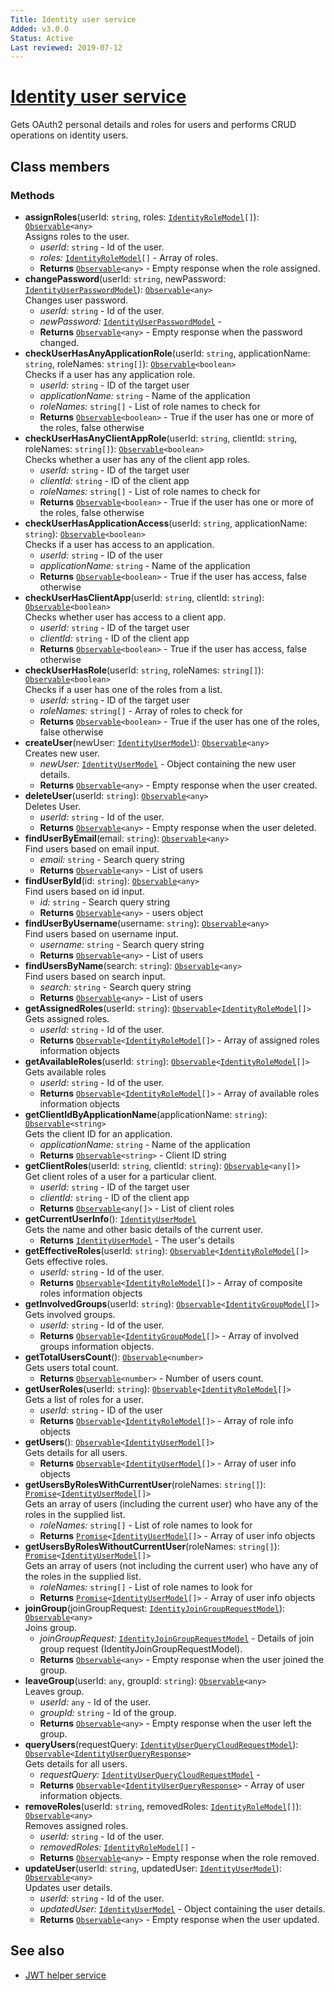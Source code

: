 ```yaml
---
Title: Identity user service
Added: v3.0.0
Status: Active
Last reviewed: 2019-07-12
---
```


# [Identity user service](../../../lib/core/userinfo/services/identity-user.service.ts "Defined in identity-user.service.ts")

Gets OAuth2 personal details and roles for users and performs CRUD operations on identity users.

## Class members

### Methods

-   **assignRoles**(userId: `string`, roles: [`IdentityRoleModel`](../../../lib/core/userinfo/models/identity-role.model.ts)`[]`): [`Observable`](http://reactivex.io/documentation/observable.html)`<any>`<br/>
    Assigns roles to the user.
    -   _userId:_ `string`  - Id of the user.
    -   _roles:_ [`IdentityRoleModel`](../../../lib/core/userinfo/models/identity-role.model.ts)`[]`  - Array of roles.
    -   **Returns** [`Observable`](http://reactivex.io/documentation/observable.html)`<any>` - Empty response when the role assigned.
-   **changePassword**(userId: `string`, newPassword: [`IdentityUserPasswordModel`](../../../lib/core/userinfo/models/identity-user.model.ts)): [`Observable`](http://reactivex.io/documentation/observable.html)`<any>`<br/>
    Changes user password.
    -   _userId:_ `string`  - Id of the user.
    -   _newPassword:_ [`IdentityUserPasswordModel`](../../../lib/core/userinfo/models/identity-user.model.ts)  - 
    -   **Returns** [`Observable`](http://reactivex.io/documentation/observable.html)`<any>` - Empty response when the password changed.
-   **checkUserHasAnyApplicationRole**(userId: `string`, applicationName: `string`, roleNames: `string[]`): [`Observable`](http://reactivex.io/documentation/observable.html)`<boolean>`<br/>
    Checks if a user has any application role.
    -   _userId:_ `string`  - ID of the target user
    -   _applicationName:_ `string`  - Name of the application
    -   _roleNames:_ `string[]`  - List of role names to check for
    -   **Returns** [`Observable`](http://reactivex.io/documentation/observable.html)`<boolean>` - True if the user has one or more of the roles, false otherwise
-   **checkUserHasAnyClientAppRole**(userId: `string`, clientId: `string`, roleNames: `string[]`): [`Observable`](http://reactivex.io/documentation/observable.html)`<boolean>`<br/>
    Checks whether a user has any of the client app roles.
    -   _userId:_ `string`  - ID of the target user
    -   _clientId:_ `string`  - ID of the client app
    -   _roleNames:_ `string[]`  - List of role names to check for
    -   **Returns** [`Observable`](http://reactivex.io/documentation/observable.html)`<boolean>` - True if the user has one or more of the roles, false otherwise
-   **checkUserHasApplicationAccess**(userId: `string`, applicationName: `string`): [`Observable`](http://reactivex.io/documentation/observable.html)`<boolean>`<br/>
    Checks if a user has access to an application.
    -   _userId:_ `string`  - ID of the user
    -   _applicationName:_ `string`  - Name of the application
    -   **Returns** [`Observable`](http://reactivex.io/documentation/observable.html)`<boolean>` - True if the user has access, false otherwise
-   **checkUserHasClientApp**(userId: `string`, clientId: `string`): [`Observable`](http://reactivex.io/documentation/observable.html)`<boolean>`<br/>
    Checks whether user has access to a client app.
    -   _userId:_ `string`  - ID of the target user
    -   _clientId:_ `string`  - ID of the client app
    -   **Returns** [`Observable`](http://reactivex.io/documentation/observable.html)`<boolean>` - True if the user has access, false otherwise
-   **checkUserHasRole**(userId: `string`, roleNames: `string[]`): [`Observable`](http://reactivex.io/documentation/observable.html)`<boolean>`<br/>
    Checks if a user has one of the roles from a list.
    -   _userId:_ `string`  - ID of the target user
    -   _roleNames:_ `string[]`  - Array of roles to check for
    -   **Returns** [`Observable`](http://reactivex.io/documentation/observable.html)`<boolean>` - True if the user has one of the roles, false otherwise
-   **createUser**(newUser: [`IdentityUserModel`](../../../lib/core/userinfo/models/identity-user.model.ts)): [`Observable`](http://reactivex.io/documentation/observable.html)`<any>`<br/>
    Creates new user.
    -   _newUser:_ [`IdentityUserModel`](../../../lib/core/userinfo/models/identity-user.model.ts)  - Object containing the new user details.
    -   **Returns** [`Observable`](http://reactivex.io/documentation/observable.html)`<any>` - Empty response when the user created.
-   **deleteUser**(userId: `string`): [`Observable`](http://reactivex.io/documentation/observable.html)`<any>`<br/>
    Deletes User.
    -   _userId:_ `string`  - Id of the  user.
    -   **Returns** [`Observable`](http://reactivex.io/documentation/observable.html)`<any>` - Empty response when the user deleted.
-   **findUserByEmail**(email: `string`): [`Observable`](http://reactivex.io/documentation/observable.html)`<any>`<br/>
    Find users based on email input.
    -   _email:_ `string`  - Search query string
    -   **Returns** [`Observable`](http://reactivex.io/documentation/observable.html)`<any>` - List of users
-   **findUserById**(id: `string`): [`Observable`](http://reactivex.io/documentation/observable.html)`<any>`<br/>
    Find users based on id input.
    -   _id:_ `string`  - Search query string
    -   **Returns** [`Observable`](http://reactivex.io/documentation/observable.html)`<any>` - users object
-   **findUserByUsername**(username: `string`): [`Observable`](http://reactivex.io/documentation/observable.html)`<any>`<br/>
    Find users based on username input.
    -   _username:_ `string`  - Search query string
    -   **Returns** [`Observable`](http://reactivex.io/documentation/observable.html)`<any>` - List of users
-   **findUsersByName**(search: `string`): [`Observable`](http://reactivex.io/documentation/observable.html)`<any>`<br/>
    Find users based on search input.
    -   _search:_ `string`  - Search query string
    -   **Returns** [`Observable`](http://reactivex.io/documentation/observable.html)`<any>` - List of users
-   **getAssignedRoles**(userId: `string`): [`Observable`](http://reactivex.io/documentation/observable.html)`<`[`IdentityRoleModel`](../../../lib/core/userinfo/models/identity-role.model.ts)`[]>`<br/>
    Gets assigned roles.
    -   _userId:_ `string`  - Id of the user.
    -   **Returns** [`Observable`](http://reactivex.io/documentation/observable.html)`<`[`IdentityRoleModel`](../../../lib/core/userinfo/models/identity-role.model.ts)`[]>` - Array of assigned roles information objects
-   **getAvailableRoles**(userId: `string`): [`Observable`](http://reactivex.io/documentation/observable.html)`<`[`IdentityRoleModel`](../../../lib/core/userinfo/models/identity-role.model.ts)`[]>`<br/>
    Gets available roles
    -   _userId:_ `string`  - Id of the user.
    -   **Returns** [`Observable`](http://reactivex.io/documentation/observable.html)`<`[`IdentityRoleModel`](../../../lib/core/userinfo/models/identity-role.model.ts)`[]>` - Array of available roles information objects
-   **getClientIdByApplicationName**(applicationName: `string`): [`Observable`](http://reactivex.io/documentation/observable.html)`<string>`<br/>
    Gets the client ID for an application.
    -   _applicationName:_ `string`  - Name of the application
    -   **Returns** [`Observable`](http://reactivex.io/documentation/observable.html)`<string>` - Client ID string
-   **getClientRoles**(userId: `string`, clientId: `string`): [`Observable`](http://reactivex.io/documentation/observable.html)`<any[]>`<br/>
    Get client roles of a user for a particular client.
    -   _userId:_ `string`  - ID of the target user
    -   _clientId:_ `string`  - ID of the client app
    -   **Returns** [`Observable`](http://reactivex.io/documentation/observable.html)`<any[]>` - List of client roles
-   **getCurrentUserInfo**(): [`IdentityUserModel`](../../../lib/core/userinfo/models/identity-user.model.ts)<br/>
    Gets the name and other basic details of the current user.
    -   **Returns** [`IdentityUserModel`](../../../lib/core/userinfo/models/identity-user.model.ts) - The user's details
-   **getEffectiveRoles**(userId: `string`): [`Observable`](http://reactivex.io/documentation/observable.html)`<`[`IdentityRoleModel`](../../../lib/core/userinfo/models/identity-role.model.ts)`[]>`<br/>
    Gets effective roles.
    -   _userId:_ `string`  - Id of the user.
    -   **Returns** [`Observable`](http://reactivex.io/documentation/observable.html)`<`[`IdentityRoleModel`](../../../lib/core/userinfo/models/identity-role.model.ts)`[]>` - Array of composite roles information objects
-   **getInvolvedGroups**(userId: `string`): [`Observable`](http://reactivex.io/documentation/observable.html)`<`[`IdentityGroupModel`](../../../lib/core/userinfo/models/identity-group.model.ts)`[]>`<br/>
    Gets involved groups.
    -   _userId:_ `string`  - Id of the user.
    -   **Returns** [`Observable`](http://reactivex.io/documentation/observable.html)`<`[`IdentityGroupModel`](../../../lib/core/userinfo/models/identity-group.model.ts)`[]>` - Array of involved groups information objects.
-   **getTotalUsersCount**(): [`Observable`](http://reactivex.io/documentation/observable.html)`<number>`<br/>
    Gets users total count.
    -   **Returns** [`Observable`](http://reactivex.io/documentation/observable.html)`<number>` - Number of users count.
-   **getUserRoles**(userId: `string`): [`Observable`](http://reactivex.io/documentation/observable.html)`<`[`IdentityRoleModel`](../../../lib/core/userinfo/models/identity-role.model.ts)`[]>`<br/>
    Gets a list of roles for a user.
    -   _userId:_ `string`  - ID of the user
    -   **Returns** [`Observable`](http://reactivex.io/documentation/observable.html)`<`[`IdentityRoleModel`](../../../lib/core/userinfo/models/identity-role.model.ts)`[]>` - Array of role info objects
-   **getUsers**(): [`Observable`](http://reactivex.io/documentation/observable.html)`<`[`IdentityUserModel`](../../../lib/core/userinfo/models/identity-user.model.ts)`[]>`<br/>
    Gets details for all users.
    -   **Returns** [`Observable`](http://reactivex.io/documentation/observable.html)`<`[`IdentityUserModel`](../../../lib/core/userinfo/models/identity-user.model.ts)`[]>` - Array of user info objects
-   **getUsersByRolesWithCurrentUser**(roleNames: `string[]`): [`Promise`](https://developer.mozilla.org/en-US/docs/Web/JavaScript/Guide/Using_promises)`<`[`IdentityUserModel`](../../../lib/core/userinfo/models/identity-user.model.ts)`[]>`<br/>
    Gets an array of users (including the current user) who have any of the roles in the supplied list.
    -   _roleNames:_ `string[]`  - List of role names to look for
    -   **Returns** [`Promise`](https://developer.mozilla.org/en-US/docs/Web/JavaScript/Guide/Using_promises)`<`[`IdentityUserModel`](../../../lib/core/userinfo/models/identity-user.model.ts)`[]>` - Array of user info objects
-   **getUsersByRolesWithoutCurrentUser**(roleNames: `string[]`): [`Promise`](https://developer.mozilla.org/en-US/docs/Web/JavaScript/Guide/Using_promises)`<`[`IdentityUserModel`](../../../lib/core/userinfo/models/identity-user.model.ts)`[]>`<br/>
    Gets an array of users (not including the current user) who have any of the roles in the supplied list.
    -   _roleNames:_ `string[]`  - List of role names to look for
    -   **Returns** [`Promise`](https://developer.mozilla.org/en-US/docs/Web/JavaScript/Guide/Using_promises)`<`[`IdentityUserModel`](../../../lib/core/userinfo/models/identity-user.model.ts)`[]>` - Array of user info objects
-   **joinGroup**(joinGroupRequest: [`IdentityJoinGroupRequestModel`](../../../lib/core/userinfo/models/identity-user.model.ts)): [`Observable`](http://reactivex.io/documentation/observable.html)`<any>`<br/>
    Joins group.
    -   _joinGroupRequest:_ [`IdentityJoinGroupRequestModel`](../../../lib/core/userinfo/models/identity-user.model.ts)  - Details of join group request (IdentityJoinGroupRequestModel).
    -   **Returns** [`Observable`](http://reactivex.io/documentation/observable.html)`<any>` - Empty response when the user joined the group.
-   **leaveGroup**(userId: `any`, groupId: `string`): [`Observable`](http://reactivex.io/documentation/observable.html)`<any>`<br/>
    Leaves group.
    -   _userId:_ `any`  - Id of the user.
    -   _groupId:_ `string`  - Id of the  group.
    -   **Returns** [`Observable`](http://reactivex.io/documentation/observable.html)`<any>` - Empty response when the user left the group.
-   **queryUsers**(requestQuery: [`IdentityUserQueryCloudRequestModel`](../../../lib/core/userinfo/models/identity-user.model.ts)): [`Observable`](http://reactivex.io/documentation/observable.html)`<`[`IdentityUserQueryResponse`](../../../lib/core/userinfo/models/identity-user.model.ts)`>`<br/>
    Gets details for all users.
    -   _requestQuery:_ [`IdentityUserQueryCloudRequestModel`](../../../lib/core/userinfo/models/identity-user.model.ts)  - 
    -   **Returns** [`Observable`](http://reactivex.io/documentation/observable.html)`<`[`IdentityUserQueryResponse`](../../../lib/core/userinfo/models/identity-user.model.ts)`>` - Array of user information objects.
-   **removeRoles**(userId: `string`, removedRoles: [`IdentityRoleModel`](../../../lib/core/userinfo/models/identity-role.model.ts)`[]`): [`Observable`](http://reactivex.io/documentation/observable.html)`<any>`<br/>
    Removes assigned roles.
    -   _userId:_ `string`  - Id of the user.
    -   _removedRoles:_ [`IdentityRoleModel`](../../../lib/core/userinfo/models/identity-role.model.ts)`[]`  - 
    -   **Returns** [`Observable`](http://reactivex.io/documentation/observable.html)`<any>` - Empty response when the role removed.
-   **updateUser**(userId: `string`, updatedUser: [`IdentityUserModel`](../../../lib/core/userinfo/models/identity-user.model.ts)): [`Observable`](http://reactivex.io/documentation/observable.html)`<any>`<br/>
    Updates user details.
    -   _userId:_ `string`  - Id of the user.
    -   _updatedUser:_ [`IdentityUserModel`](../../../lib/core/userinfo/models/identity-user.model.ts)  - Object containing the user details.
    -   **Returns** [`Observable`](http://reactivex.io/documentation/observable.html)`<any>` - Empty response when the user updated.

## See also

-   [JWT helper service](jwt-helper.service.md)
